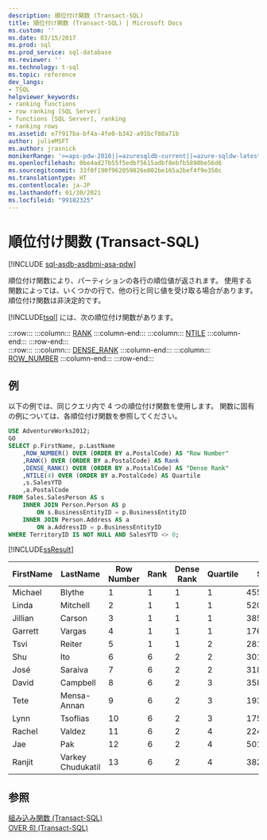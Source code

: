 ```yaml
---
description: 順位付け関数 (Transact-SQL)
title: 順位付け関数 (Transact-SQL) | Microsoft Docs
ms.custom: ''
ms.date: 03/15/2017
ms.prod: sql
ms.prod_service: sql-database
ms.reviewer: ''
ms.technology: t-sql
ms.topic: reference
dev_langs:
- TSQL
helpviewer_keywords:
- ranking functions
- row ranking [SQL Server]
- functions [SQL Server], ranking
- ranking rows
ms.assetid: e7f917ba-bf4a-4fe0-b342-a91bcf88a71b
author: julieMSFT
ms.author: jrasnick
monikerRange: '>=aps-pdw-2016||=azuresqldb-current||=azure-sqldw-latest||>=sql-server-2016||>=sql-server-linux-2017||=azuresqldb-mi-current'
ms.openlocfilehash: 0be4ad27b55f5edbf5615adbf8ebfb5890be56d6
ms.sourcegitcommit: 33f0f190f962059826e002be165a2bef4f9e350c
ms.translationtype: HT
ms.contentlocale: ja-JP
ms.lasthandoff: 01/30/2021
ms.locfileid: "99182325"
---
```

# <a name="ranking-functions-transact-sql"></a>順位付け関数 (Transact-SQL)
[!INCLUDE [sql-asdb-asdbmi-asa-pdw](../../includes/applies-to-version/sql-asdb-asdbmi-asa-pdw.md)]

  順位付け関数により、パーティションの各行の順位値が返されます。 使用する関数によっては、いくつかの行で、他の行と同じ値を受け取る場合があります。 順位付け関数は非決定的です。  
  
 [!INCLUDE[tsql](../../includes/tsql-md.md)] には、次の順位付け関数があります。  

:::row:::
    :::column:::
        [RANK](../../t-sql/functions/rank-transact-sql.md)
    :::column-end:::
    :::column:::
        [NTILE](../../t-sql/functions/ntile-transact-sql.md)
    :::column-end:::
:::row-end:::  
:::row:::
    :::column:::
        [DENSE_RANK](../../t-sql/functions/dense-rank-transact-sql.md)
    :::column-end:::
    :::column:::
        [ROW_NUMBER](../../t-sql/functions/row-number-transact-sql.md)
    :::column-end:::
:::row-end:::
  
## <a name="examples"></a>例  
 以下の例では、同じクエリ内で 4 つの順位付け関数を使用します。 関数に固有の例については、各順位付け関数を参照してください。  
  
```sql  
USE AdventureWorks2012;  
GO  
SELECT p.FirstName, p.LastName  
    ,ROW_NUMBER() OVER (ORDER BY a.PostalCode) AS "Row Number"  
    ,RANK() OVER (ORDER BY a.PostalCode) AS Rank  
    ,DENSE_RANK() OVER (ORDER BY a.PostalCode) AS "Dense Rank"  
    ,NTILE(4) OVER (ORDER BY a.PostalCode) AS Quartile  
    ,s.SalesYTD  
    ,a.PostalCode  
FROM Sales.SalesPerson AS s   
    INNER JOIN Person.Person AS p   
        ON s.BusinessEntityID = p.BusinessEntityID  
    INNER JOIN Person.Address AS a   
        ON a.AddressID = p.BusinessEntityID  
WHERE TerritoryID IS NOT NULL AND SalesYTD <> 0;  
```  
  
 [!INCLUDE[ssResult](../../includes/ssresult-md.md)]  
  
|FirstName|LastName|Row Number|Rank|Dense Rank|Quartile|SalesYTD|PostalCode|  
|---------------|--------------|----------------|----------|----------------|--------------|--------------|----------------|  
|Michael|Blythe|1|1|1|1|4557045.0459|98027|  
|Linda|Mitchell|2|1|1|1|5200475.2313|98027|  
|Jillian|Carson|3|1|1|1|3857163.6332|98027|  
|Garrett|Vargas|4|1|1|1|1764938.9859|98027|  
|Tsvi|Reiter|5|1|1|2|2811012.7151|98027|  
|Shu|Ito|6|6|2|2|3018725.4858|98055|  
|José|Saraiva|7|6|2|2|3189356.2465|98055|  
|David|Campbell|8|6|2|3|3587378.4257|98055|  
|Tete|Mensa-Annan|9|6|2|3|1931620.1835|98055|  
|Lynn|Tsoflias|10|6|2|3|1758385.926|98055|  
|Rachel|Valdez|11|6|2|4|2241204.0424|98055|  
|Jae|Pak|12|6|2|4|5015682.3752|98055|  
|Ranjit|Varkey Chudukatil|13|6|2|4|3827950.238|98055|  
  
## <a name="see-also"></a>参照  
 [組み込み関数 &#40;Transact-SQL&#41;](~/t-sql/functions/functions.md)   
 [OVER 句 &#40;Transact-SQL&#41;](../../t-sql/queries/select-over-clause-transact-sql.md)  
  
